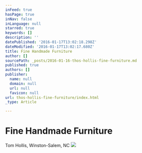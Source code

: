 ```yaml
---
inFeed: true
hasPage: true
inNav: false
inLanguage: null
starred: true
keywords: []
description: ''
datePublished: '2016-01-17T13:02:18.298Z'
dateModified: '2016-01-17T13:02:17.680Z'
title: Fine Handmade Furniture
author: []
sourcePath: _posts/2016-01-16-thos-hollis-fine-furniture.md
published: true
authors: []
publisher:
  name: null
  domain: null
  url: null
  favicon: null
url: thos-hollis-fine-furniture/index.html
_type: Article

---
```

# Fine Handmade Furniture

Tom Hollis, Winston-Salem, NC
![](https://the-grid-user-content.s3-us-west-2.amazonaws.com/90b1ba1e-aff3-417a-8f43-0730f35eba17.jpg)
